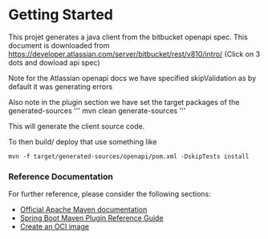 # Getting Started
This projet generates a java client from the bitbucket openapi spec.
This document is downloaded from https://developer.atlassian.com/server/bitbucket/rest/v810/intro/
(Click on 3 dots and dowload api spec)

Note for the Atlassian openapi docs we have specified skipValidation as by default it was generating errors

Also note in the plugin section we have set the target packages of the generated-sources
'''
mvn clean generate-sources
'''

This will generate the client source code.

To then build/ deploy that use something like
```
mvn -f target/generated-sources/openapi/pom.xml -DskipTests install
```
### Reference Documentation
For further reference, please consider the following sections:

* [Official Apache Maven documentation](https://maven.apache.org/guides/index.html)
* [Spring Boot Maven Plugin Reference Guide](https://docs.spring.io/spring-boot/docs/3.0.6/maven-plugin/reference/html/)
* [Create an OCI image](https://docs.spring.io/spring-boot/docs/3.0.6/maven-plugin/reference/html/#build-image)


